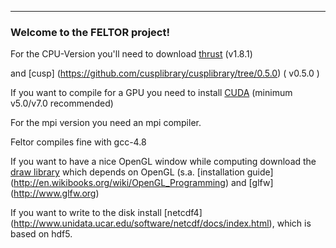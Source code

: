 <hr>
<h3> Welcome to the FELTOR project!</h3>

For the CPU-Version you'll need to download [thrust]( https://github.com/thrust/thrust/tree/1.8.1) (v1.8.1)

and [cusp] (https://github.com/cusplibrary/cusplibrary/tree/0.5.0)
( v0.5.0 )

If you want to compile for a GPU you need to install [CUDA](https://developer.nvidia.com/cuda-zone) (minimum v5.0/v7.0 recommended)

For the mpi version you need an mpi compiler. 

Feltor compiles fine with gcc-4.8

If you want to have a nice OpenGL window while computing download the [draw library]( https://github.com/mwiesenberger/draw)
which depends on OpenGL (s.a. [installation guide] (http://en.wikibooks.org/wiki/OpenGL_Programming) and [glfw] (http://www.glfw.org) 

If you want to write to the disk install [netcdf4] (http://www.unidata.ucar.edu/software/netcdf/docs/index.html), which is based on hdf5.
